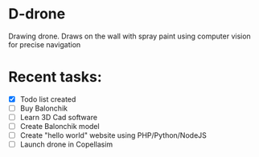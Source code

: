 # D-drone
Drawing drone. Draws on the wall with spray paint using computer vision for precise navigation

# Recent tasks:
- [X] Todo list created
- [ ] Buy Balonchik
- [ ] Learn 3D Cad software
- [ ] Create Balonchik model
- [ ] Create "hello world" website using PHP/Python/NodeJS
- [ ] Launch drone in Copellasim
